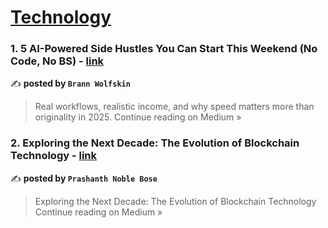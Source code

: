 
<h1><a href=https://medium.com/tag/technology/recommended target="_blank" rel="noopener noreferrer">Technology</a></h1>
<h3>1. 5 AI-Powered Side Hustles You Can Start This Weekend (No Code, No BS) - <a href="https://medium.com/@theoneandonlywolfskin/5-ai-powered-side-hustles-you-can-start-this-weekend-no-code-no-bs-6fe830ad335d?source=rss------technology-5" target="_blank" rel="noopener noreferrer">link</a></h3>

✍️ **posted by `Brann Wolfskin`**

<blockquote>Real workflows, realistic income, and why speed matters more than originality in 2025.
Continue reading on Medium »</blockquote>

<h3>2. Exploring the Next Decade: The Evolution of Blockchain Technology - <a href="https://medium.com/@p.noblebose/exploring-the-next-decade-the-evolution-of-blockchain-technology-9ee517fa6f5a?source=rss------technology-5" target="_blank" rel="noopener noreferrer">link</a></h3>

✍️ **posted by `Prashanth Noble Bose`**

<blockquote>Exploring the Next Decade: The Evolution of Blockchain Technology
Continue reading on Medium »</blockquote>

